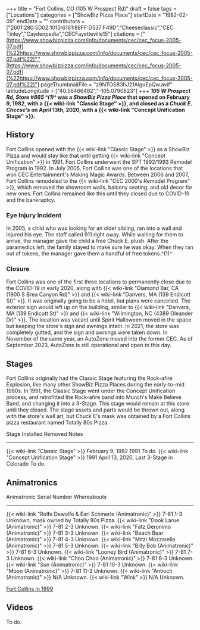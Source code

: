 +++
title = "Fort Collins, CO (105 W Prospect Rd)"
draft = false
tags = ["Locations"]
categories = ["ShowBiz Pizza Place"]
startDate = "1982-02-09"
endDate = ""
contributors = ["2601:280:5D02:1010:6161:88FF:D537:F49D","Cheeseclassic","CEC Tinley","Caydenpedia","CECFayetteville15"]
citations = ["[https://www.showbizpizza.com/info/documents/cec/cec_focus-2005-07.pdf](%22https://www.showbizpizza.com/info/documents/cec/cec_focus-2005-07.pdf%22)","[https://www.showbizpizza.com/info/documents/cec/cec_focus-2005-07.pdf](%22https://www.showbizpizza.com/info/documents/cec/cec_focus-2005-07.pdf%22)"]
pageThumbnailFile = "z9NTOS83hJ21AlguEpQw.avif"
latitudeLongitude = ["40.56466482","-105.0790823"]
+++
***105 W Prospect Rd, Store #865 ^(1)^* was a *ShowBiz Pizza Place* that opened on February 9, 1982, with a {{< wiki-link "Classic Stage" >}}, and closed as a *Chuck E. Cheese's* on April 13th, 2020, with a {{< wiki-link "Concept Unification Stage" >}}.**

## History

Fort Collins opened with the {{< wiki-link "Classic Stage" >}} as a ShowBiz Pizza and would stay like that until getting {{< wiki-link "Concept Unification" >}} in 1991. Fort Collins underwent the SPT 1992/1993 Remodel Program in 1992. In July 2005, Fort Collins was one of the locations that won CEC Entertainment's Making Magic Awards. Between 2006 and 2007, Fort Collins remodeled to the {{< wiki-link "CEC 2000's Remodel Program" >}}, which removed the showroom walls, balcony seating, and old decor for new ones. Fort Collins remained like this until they closed due to COVID-19 and the bankruptcy.

### Eye Injury Incident

In 2005, a child who was looking for an older sibling, ran into a wall and injured his eye. The staff called 911 right away. While waiting for them to arrive, the manager gave the child a free Chuck E. plush. After the paramedics left, the family stayed to make sure he was okay. When they ran out of tokens, the manager gave them a handful of free tokens.^(1)^

### Closure

Fort Collins was one of the first three locations to permanently close due to the COVID-19 in early 2020, along with {{< wiki-link "Diamond Bar, CA (1900 S Brea Canyon Rd)" >}} and {{< wiki-link "Danvers, MA (139 Endicott St)" >}}. It was originally going to be a hotel, but plans were cancelled. The exterior sign would left up on the building, similar to {{< wiki-link "Danvers, MA (139 Endicott St)" >}} and {{< wiki-link "Wilmington, NC (4389 Oleander Dr)" >}}. The location was vacant until Spirit Halloween moved in the space but keeping the store's sign and awnings intact. In 2021, the store was completely gutted, and the sign and awnings were taken down. In November of the same year, an AutoZone moved into the former CEC. As of September 2023, AutoZone is still operational and open to this day.

## Stages

Fort Collins originally had the Classic Stage featuring the Rock-afire Explosion, like many other ShowBiz Pizza Places during the early-to-mid 1980s. In 1991, the Classic Stage went under the Concept Unification process, and retrofitted the Rock-afire band into Munch's Make Believe Band, and changing it into a 3-Stage. This stage would remain at this store until they closed. The stage assets and parts would be thrown out, along with the store's wall art, but Chuck E's mask was obtained by a Fort Collins pizza restaurant named Totally 80s Pizza.

  Stage                                               Installed          Removed                                    Notes
  --------------------------------------------------- ------------------ ------------------------------------------ --------
  {{< wiki-link "Classic Stage" >}}               February 9, 1982   1991                                       To do.
  {{< wiki-link "Concept Unification Stage" >}}   1991               April 13, 2020, Last 3-Stage in Colorado   To do.

## Animatronics

  Animatronic                                                           Serial Number   Whereabouts
  --------------------------------------------------------------------- --------------- -------------------------------------------
  {{< wiki-link "Rolfe Dewolfe & Earl Schmerle (Animatronic)" >}}   7-81 1-3        Unknown, mask owned by Totally 80s Pizza.
  {{< wiki-link "Dook Larue (Animatronic)" >}}                      7-81 2-3        Unknown.
  {{< wiki-link "Fatz Geronimo (Animatronic)" >}}                   7-81 3-3        Unknown.
  {{< wiki-link "Beach Bear (Animatronic)" >}}                      7-81 4-3        Unknown.
  {{< wiki-link "Mitzi Mozzarella (Animatronic)" >}}                7-81 5-3        Unknown.
  {{< wiki-link "Billy Bob (Animatronic)" >}}                       7-81 6-3        Unknown.
  {{< wiki-link "Looney Bird (Animatronic)" >}}                     7-81 7-3        Unknown.
  {{< wiki-link "Choo Choo (Animatronic)" >}}                       7-81 8-3        Unknown.
  {{< wiki-link "Sun (Animatronic)" >}}                             7-81 10-3       Unknown.
  {{< wiki-link "Moon (Animatronic)" >}}                            7-81 11-3       Unknown.
  {{< wiki-link "Antioch (Animatronic)" >}}                         N/A             Unknown.
  {{< wiki-link "Wink" >}}                                          N/A             Unknown.

[Fort Collins in 1999](https://www.showbizpizza.com/photos/cec/co_ftcollins/index.html)

## Videos

To do.
